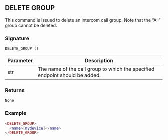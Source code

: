 ## DELETE GROUP

This command is issued to delete an intercom call group. Note that the “All” group cannot be deleted. 

### Signature

`DELETE_GROUP ()`


| Parameter | Description |
| --- | --- |
| str | The name of the call group to which the specified endpoint should be added. |



### Returns

`None`


### Example

```lua
<DELETE_GROUP>
  <name>[mydevice]</name>
</DELETE_GROUP>
```

